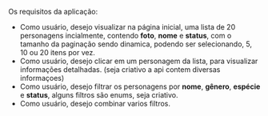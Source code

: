 Os requisitos da aplicação:

- Como usuário, desejo visualizar na página inicial, uma lista de 20 personagens incialmente, contendo **foto**, **nome** e **status**, com o tamanho da paginação sendo dinamica, podendo ser selecionando, 5, 10 ou 20 itens por vez.
- Como usuário, desejo clicar em um personagem da lista, para visualizar informações detalhadas. (seja criativo a api contem diversas informaçoes)
- Como usuário, desejo filtrar os personagens por **nome**, **gênero**, **espécie** e **status**, alguns filtros são enums, seja criativo.
- Como usuário, desejo combinar varios filtros.